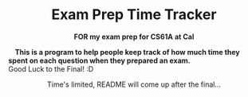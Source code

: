 # <h1 align="center">Exam Prep Time Tracker</h1>
<b><p align="center"> FOR my exam prep for CS61A at Cal </p></b>
<b>&nbsp;&nbsp;&nbsp;&nbsp;This is a program to help people keep track of how much time they spent on each question when they prepared an exam. </b></br>
Good Luck to the Final! :D 

<p align="center"> Time's limited, README will come up after the final... </p>

